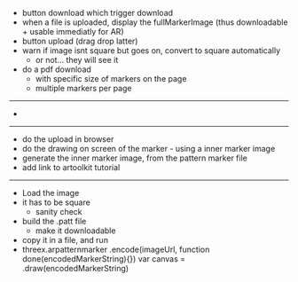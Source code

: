 - button download which trigger download
- when a file is uploaded, display the fullMarkerImage (thus downloadable + usable immediatly for AR)
- button upload (drag drop latter)
- warn if image isnt square but goes on, convert to square automatically
  - or not... they will see it
- do a pdf download
  - with specific size of markers on the page
  - multiple markers per page

--------------
- 
--------------

- do the upload in browser
- do the drawing on screen of the marker - using a inner marker image
- generate the inner marker image, from the pattern marker file
- add link to artoolkit tutorial

---

- Load the image
- it has to be square
  - sanity check
- build the .patt file
  - make it downloadable
- copy it in a file, and run 
- threex.arpatternmarker
  .encode(imageUrl, function done(encodedMarkerString){})
  var canvas = .draw(encodedMarkerString)
